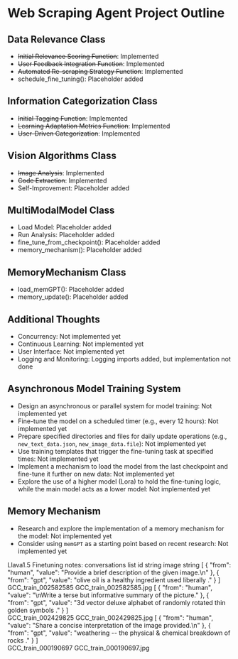 # Web Scraping Agent Project Outline

## Data Relevance Class
- ~~Initial Relevance Scoring Function~~: Implemented
- ~~User Feedback Integration Function~~: Implemented
- ~~Automated Re-scraping Strategy Function~~: Implemented
- schedule_fine_tuning(): Placeholder added

## Information Categorization Class
- ~~Initial Tagging Function~~: Implemented
- ~~Learning Adaptation Metrics Function~~: Implemented
- ~~User-Driven Categorization~~: Implemented

## Vision Algorithms Class
- ~~Image Analysis~~: Implemented
- ~~Code Extraction~~: Implemented
- Self-Improvement: Placeholder added

## MultiModalModel Class
- Load Model: Placeholder added
- Run Analysis: Placeholder added
- fine_tune_from_checkpoint(): Placeholder added
- memory_mechanism(): Placeholder added

## MemoryMechanism Class
- load_memGPT(): Placeholder added
- memory_update(): Placeholder added

## Additional Thoughts
- Concurrency: Not implemented yet
- Continuous Learning: Not implemented yet
- User Interface: Not implemented yet
- Logging and Monitoring: Logging imports added, but implementation not done

## Asynchronous Model Training System
- Design an asynchronous or parallel system for model training: Not implemented yet
- Fine-tune the model on a scheduled timer (e.g., every 12 hours): Not implemented yet
- Prepare specified directories and files for daily update operations (e.g., `new_text_data.json`, `new_image_data.file`): Not implemented yet
- Use training templates that trigger the fine-tuning task at specified times: Not implemented yet
- Implement a mechanism to load the model from the last checkpoint and fine-tune it further on new data: Not implemented yet
- Explore the use of a higher model (Lora) to hold the fine-tuning logic, while the main model acts as a lower model: Not implemented yet

## Memory Mechanism
- Research and explore the implementation of a memory mechanism for the model: Not implemented yet
- Consider using `memGPT` as a starting point based on recent research: Not implemented yet


Llava1.5 Finetuning notes:
conversations
list
id
string
image
string
[ { "from": "human", "value": "Provide a brief description of the given image.\n<image>" }, { "from": "gpt", "value": "olive oil is a healthy ingredient used liberally ." } ]	
GCC_train_002582585	
GCC_train_002582585.jpg
[ { "from": "human", "value": "<image>\nWrite a terse but informative summary of the picture." }, { "from": "gpt", "value": "3d vector deluxe alphabet of randomly rotated thin golden symbols ." } ]	
GCC_train_002429825	
GCC_train_002429825.jpg
[ { "from": "human", "value": "Share a concise interpretation of the image provided.\n<image>" }, { "from": "gpt", "value": "weathering -- the physical & chemical breakdown of rocks ." } ]	
GCC_train_000190697	
GCC_train_000190697.jpg
